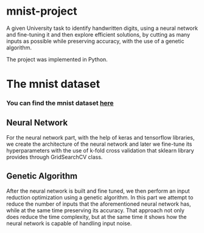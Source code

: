 # mnist-project
A given University task to identify handwritten digits, using a neural network and fine-tuning it and then explore efficient solutions, by cutting as many inputs as possible while preserving accuracy, with the use of a genetic algorithm.

The project was implemented in Python.

# The mnist dataset

### You can find the mnist dataset __[here](https://www.kaggle.com/datasets/oddrationale/mnist-in-csv)__

## Neural Network

For the neural network part, with the help of keras and tensorflow libraries, we create the architecture of the neural network and later we fine-tune its hyperparameters with the use of k-fold cross validation that sklearn library provides through GridSearchCV class.

## Genetic Algorithm

After the neural network is built and fine tuned, we then perform an input reduction optimization using a genetic algorithm. In this part we attempt to reduce the number of inputs that the aforementioned neural network has, while at the same time preserving its accuracy. That approach not only does reduce the time complexity, but at the same time it shows how the neural network is capable of handling input noise.
